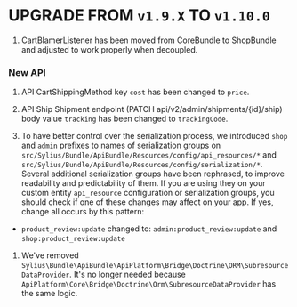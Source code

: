 # UPGRADE FROM `v1.9.X` TO `v1.10.0`

1. CartBlamerListener has been moved from CoreBundle to ShopBundle and adjusted to work properly when decoupled.

### New API

1. API CartShippingMethod key `cost` has been changed to `price`.

1. API Ship Shipment endpoint (PATCH api/v2/admin/shipments/{id}/ship) body value `tracking` has been changed to `trackingCode`.

1. To have better control over the serialization process, we introduced `shop` and `admin` prefixes to names of serialization groups on `src/Sylius/Bundle/ApiBundle/Resources/config/api_resources/*` and `src/Sylius/Bundle/ApiBundle/Resources/config/serialization/*`.
   Several additional serialization groups have been rephrased, to improve readability and predictability of them.
   If you are using they on your custom entity `api_resource` configuration or serialization groups, you should check if one of these changes may affect on your app. If yes, change all occurs by this pattern:

- `product_review:update` changed to: `admin:product_review:update` and `shop:product_review:update`

1. We've removed `Sylius\Bundle\ApiBundle\ApiPlatform\Bridge\Doctrine\ORM\SubresourceDataProvider`. It's no longer needed because `ApiPlatform\Core\Bridge\Doctrine\Orm\SubresourceDataProvider` has the same logic.

